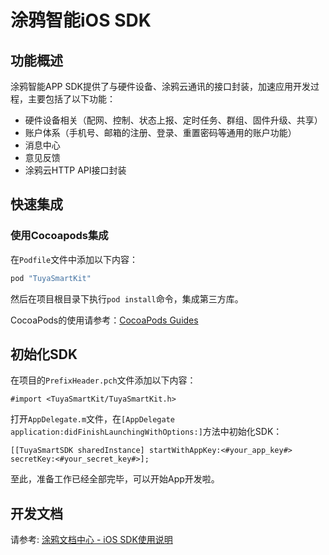 # 涂鸦智能iOS SDK

## 功能概述

涂鸦智能APP SDK提供了与硬件设备、涂鸦云通讯的接口封装，加速应用开发过程，主要包括了以下功能：

- 硬件设备相关（配网、控制、状态上报、定时任务、群组、固件升级、共享）
- 账户体系（手机号、邮箱的注册、登录、重置密码等通用的账户功能）
- 消息中心
- 意见反馈
- 涂鸦云HTTP API接口封装

## 快速集成

### 使用Cocoapods集成

在`Podfile`文件中添加以下内容：

```ruby
pod "TuyaSmartKit"
```

然后在项目根目录下执行`pod install`命令，集成第三方库。

CocoaPods的使用请参考：[CocoaPods Guides](https://guides.cocoapods.org/)

## 初始化SDK

在项目的`PrefixHeader.pch`文件添加以下内容：

```objc
#import <TuyaSmartKit/TuyaSmartKit.h>
```

打开`AppDelegate.m`文件，在`[AppDelegate application:didFinishLaunchingWithOptions:]`方法中初始化SDK：

```objc
[[TuyaSmartSDK sharedInstance] startWithAppKey:<#your_app_key#> secretKey:<#your_secret_key#>];
```

至此，准备工作已经全部完毕，可以开始App开发啦。

## 开发文档

请参考: [涂鸦文档中心 - iOS SDK使用说明](http://docs.tuya.com/develop/app-development/ios-sdk/)
